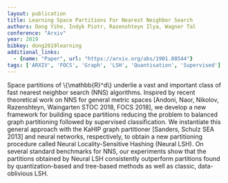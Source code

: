 ```yaml
---
layout: publication
title: Learning Space Partitions For Nearest Neighbor Search
authors: Dong Yihe, Indyk Piotr, Razenshteyn Ilya, Wagner Tal
conference: "Arxiv"
year: 2019
bibkey: dong2019learning
additional_links:
  - {name: "Paper", url: "https://arxiv.org/abs/1901.08544"}
tags: ['ARXIV', 'FOCS', 'Graph', 'LSH', 'Quantisation', 'Supervised']
---
```

Space partitions of \\{\mathbb\{R\}^d\\} underlie a vast and important class of
fast nearest neighbor search (NNS) algorithms. Inspired by recent theoretical
work on NNS for general metric spaces [Andoni, Naor, Nikolov, Razenshteyn,
Waingarten STOC 2018, FOCS 2018], we develop a new framework for building space
partitions reducing the problem to balanced graph partitioning followed by
supervised classification. We instantiate this general approach with the KaHIP
graph partitioner [Sanders, Schulz SEA 2013] and neural networks, respectively,
to obtain a new partitioning procedure called Neural Locality-Sensitive Hashing
(Neural LSH). On several standard benchmarks for NNS, our experiments show that
the partitions obtained by Neural LSH consistently outperform partitions found
by quantization-based and tree-based methods as well as classic, data-oblivious
LSH.
